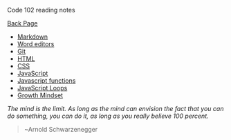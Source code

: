 Code 102 reading notes

[Back Page](README.md)

- [Markdown](markdown.md)
- [Word editors](Coder-assignment.md)
- [Git](Revisions.md)
- [HTML](HTML.md)
- [CSS](css.md)
- [JavaScript](javascript.md)
- [Javascript functions](jsfunctions.md)
- [JavaScript Loops](jsloops.md)
- [Growth Mindset](growth-mindset.md)

*The mind is the limit. As long as the mind can envision the fact that you can do something, you can do it, as long as you really believe 100 percent.*
> ~Arnold Schwarzenegger


